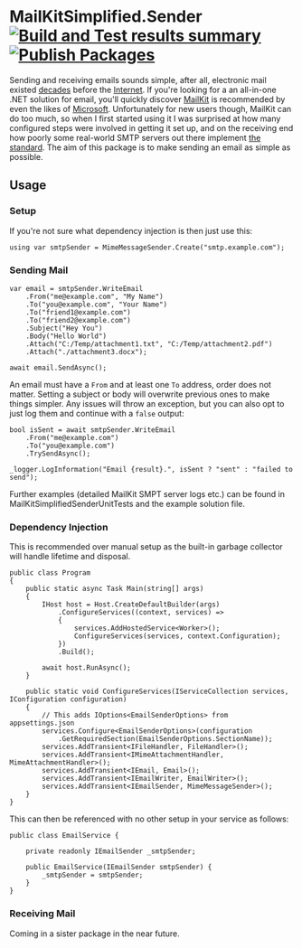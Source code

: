 # MailKitSimplified.Sender [![Build and Test results summary](https://github.com/danzuep/MailKitSimplified.Sender/actions/workflows/build-test.yml/badge.svg)](https://github.com/danzuep/MailKitSimplified.Sender/actions/workflows/build-test.yml)[![Publish Packages](https://github.com/danzuep/MailKitSimplified.Sender/actions/workflows/deploy.yml/badge.svg)](https://github.com/danzuep/MailKitSimplified.Sender/actions/workflows/deploy.yml)

Sending and receiving emails sounds simple, after all, electronic mail existed [decades](https://en.wikipedia.org/wiki/History_of_email) before the [Internet](https://en.wikipedia.org/wiki/History_of_the_Internet). If you're looking for a an all-in-one .NET solution for email, you'll quickly discover [MailKit](https://github.com/jstedfast/MailKit) is recommended by even the likes of [Microsoft](https://learn.microsoft.com/en-us/dotnet/api/system.net.mail.smtpclient?view=net-6.0#remarks). Unfortunately for new users though, MailKit can do too much, so when I first started using it I was surprised at how many configured steps were involved in getting it set up, and on the receiving end how poorly some real-world SMTP servers out there implement [the standard](https://www.rfc-editor.org/rfc/rfc2822). The aim of this package is to make sending an email as simple as possible.

## Usage

### Setup

If you're not sure what dependency injection is then just use this:
```
using var smtpSender = MimeMessageSender.Create("smtp.example.com");
```

### Sending Mail

```
var email = smtpSender.WriteEmail
    .From("me@example.com", "My Name")
    .To("you@example.com", "Your Name")
    .To("friend1@example.com")
    .To("friend2@example.com")
    .Subject("Hey You")
    .Body("Hello World")
    .Attach("C:/Temp/attachment1.txt", "C:/Temp/attachment2.pdf")
    .Attach("./attachment3.docx");

await email.SendAsync();
```

An email must have a `From` and at least one `To` address, order does not matter.
Setting a subject or body will overwrite previous ones to make things simpler.
Any issues will throw an exception, but you can also opt to just log them and continue with a `false` output:

```
bool isSent = await smtpSender.WriteEmail
    .From("me@example.com")
    .To("you@example.com")
    .TrySendAsync();

_logger.LogInformation("Email {result}.", isSent ? "sent" : "failed to send");
```

Further examples (detailed MailKit SMPT server logs etc.) can be found in MailKitSimplifiedSenderUnitTests and the example solution file.

### Dependency Injection

This is recommended over manual setup as the built-in garbage collector will handle lifetime and disposal.
```
public class Program
{
    public static async Task Main(string[] args)
    {
        IHost host = Host.CreateDefaultBuilder(args)
            .ConfigureServices((context, services) =>
            {
                services.AddHostedService<Worker>();
                ConfigureServices(services, context.Configuration);
            })
            .Build();

        await host.RunAsync();
    }

    public static void ConfigureServices(IServiceCollection services, IConfiguration configuration)
    {
        // This adds IOptions<EmailSenderOptions> from appsettings.json
        services.Configure<EmailSenderOptions>(configuration
            .GetRequiredSection(EmailSenderOptions.SectionName));
        services.AddTransient<IFileHandler, FileHandler>();
        services.AddTransient<IMimeAttachmentHandler, MimeAttachmentHandler>();
        services.AddTransient<IEmail, Email>();
        services.AddTransient<IEmailWriter, EmailWriter>();
        services.AddTransient<IEmailSender, MimeMessageSender>();
    }
}
```
This can then be referenced with no other setup in your service as follows:
```
public class EmailService {

    private readonly IEmailSender _smtpSender;

    public EmailService(IEmailSender smtpSender) {
        _smtpSender = smtpSender;
    }
}
```

### Receiving Mail

Coming in a sister package in the near future.
